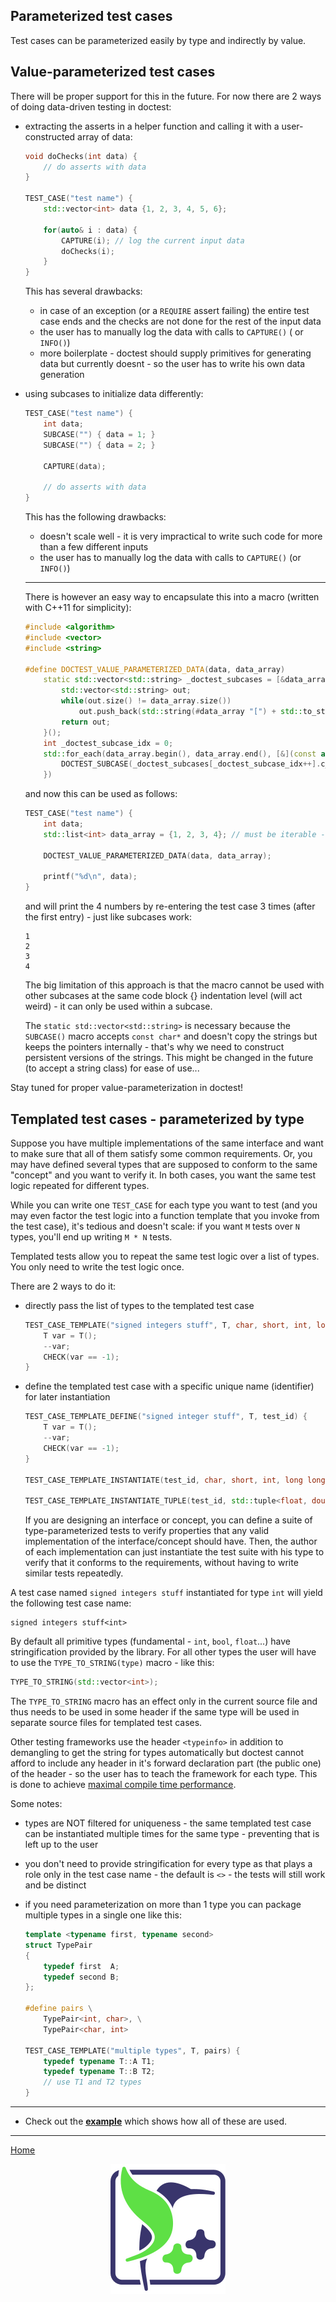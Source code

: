 ## Parameterized test cases

Test cases can be parameterized easily by type and indirectly by value.

## Value-parameterized test cases

There will be proper support for this in the future. For now there are 2 ways of doing data-driven testing in doctest:

- extracting the asserts in a helper function and calling it with a user-constructed array of data:

    ```c++
    void doChecks(int data) {
        // do asserts with data
    }

    TEST_CASE("test name") {
        std::vector<int> data {1, 2, 3, 4, 5, 6};
        
        for(auto& i : data) {
            CAPTURE(i); // log the current input data
            doChecks(i);
        }
    }
    ```

    This has several drawbacks:
    - in case of an exception (or a ```REQUIRE``` assert failing) the entire test case ends and the checks are not done for the rest of the input data
    - the user has to manually log the data with calls to ```CAPTURE()``` ( or ```INFO()```)
    - more boilerplate - doctest should supply primitives for generating data but currently doesnt - so the user has to write his own data generation

- using subcases to initialize data differently:

    ```c++
    TEST_CASE("test name") {
        int data;
        SUBCASE("") { data = 1; }
        SUBCASE("") { data = 2; }
        
        CAPTURE(data);
        
        // do asserts with data
    }
    ```

    This has the following drawbacks:
    - doesn't scale well - it is very impractical to write such code for more than a few different inputs
    - the user has to manually log the data with calls to ```CAPTURE()``` (or ```INFO()```)
    
    --------------------------------
    
    There is however an easy way to encapsulate this into a macro (written with C++11 for simplicity):
    
    ```c++
    #include <algorithm>
    #include <vector>
    #include <string>

    #define DOCTEST_VALUE_PARAMETERIZED_DATA(data, data_array)                                      \
        static std::vector<std::string> _doctest_subcases = [&data_array]() {                       \
            std::vector<std::string> out;                                                           \
            while(out.size() != data_array.size())                                                  \
                out.push_back(std::string(#data_array "[") + std::to_string(out.size() + 1) + "]"); \
            return out;                                                                             \
        }();                                                                                        \
        int _doctest_subcase_idx = 0;                                                               \
        std::for_each(data_array.begin(), data_array.end(), [&](const auto& in) {                   \
            DOCTEST_SUBCASE(_doctest_subcases[_doctest_subcase_idx++].c_str()) { data = in; }       \
        })
    ```
    
    and now this can be used as follows:
    
    ```c++
    TEST_CASE("test name") {
        int data;
        std::list<int> data_array = {1, 2, 3, 4}; // must be iterable - std::vector<> would work as well

        DOCTEST_VALUE_PARAMETERIZED_DATA(data, data_array);
        
        printf("%d\n", data);
    }
    ```
    
    and will print the 4 numbers by re-entering the test case 3 times (after the first entry) - just like subcases work:
    
    ```
    1
    2
    3
    4
    ```
    
    The big limitation of this approach is that the macro cannot be used with other subcases at the same code block {} indentation level (will act weird) - it can only be used within a subcase.
    
    The ```static std::vector<std::string>``` is necessary because the ```SUBCASE()``` macro accepts ```const char*``` and doesn't copy the strings but keeps the pointers internally - that's why we need to construct persistent versions of the strings. This might be changed in the future (to accept a string class) for ease of use...

Stay tuned for proper value-parameterization in doctest!

## Templated test cases - parameterized by type

Suppose you have multiple implementations of the same interface and want to make sure that all of them satisfy some common requirements. Or, you may have defined several types that are supposed to conform to the same "concept" and you want to verify it. In both cases, you want the same test logic repeated for different types.

While you can write one ```TEST_CASE``` for each type you want to test (and you may even factor the test logic into a function template that you invoke from the test case), it's tedious and doesn't scale: if you want ```M``` tests over ```N``` types, you'll end up writing ```M * N``` tests.

Templated tests allow you to repeat the same test logic over a list of types. You only need to write the test logic once.

There are 2 ways to do it:

- directly pass the list of types to the templated test case

    ```c++
    TEST_CASE_TEMPLATE("signed integers stuff", T, char, short, int, long long int) {
        T var = T();
        --var;
        CHECK(var == -1);
    }
    ```

- define the templated test case with a specific unique name (identifier) for later instantiation

    ```c++
    TEST_CASE_TEMPLATE_DEFINE("signed integer stuff", T, test_id) {
        T var = T();
        --var;
        CHECK(var == -1);
    }

    TEST_CASE_TEMPLATE_INSTANTIATE(test_id, char, short, int, long long int);

    TEST_CASE_TEMPLATE_INSTANTIATE_TUPLE(test_id, std::tuple<float, double>);
    ```
    If you are designing an interface or concept, you can define a suite of type-parameterized tests to verify properties that any valid implementation of the interface/concept should have. Then, the author of each implementation can just instantiate the test suite with his type to verify that it conforms to the requirements, without having to write similar tests repeatedly.


A test case named ```signed integers stuff``` instantiated for type ```int``` will yield the following test case name:

```
signed integers stuff<int>
```

By default all primitive types (fundamental - ```int```, ```bool```, ```float```...) have stringification provided by the library. For all other types the user will have to use the ```TYPE_TO_STRING(type)``` macro - like this:

```c++
TYPE_TO_STRING(std::vector<int>);
```

The ```TYPE_TO_STRING``` macro has an effect only in the current source file and thus needs to be used in some header if the same type will be used in separate source files for templated test cases.

Other testing frameworks use the header ```<typeinfo>``` in addition to demangling to get the string for types automatically but doctest cannot afford to include any header in it's forward declaration part (the public one) of the header - so the user has to teach the framework for each type. This is done to achieve [maximal compile time performance](benchmarks.md).

Some notes:

- types are NOT filtered for uniqueness - the same templated test case can be instantiated multiple times for the same type - preventing that is left up to the user
- you don't need to provide stringification for every type as that plays a role only in the test case name - the default is ```<>``` - the tests will still work and be distinct
- if you need parameterization on more than 1 type you can package multiple types in a single one like this:

    ```c++
    template <typename first, typename second>
    struct TypePair
    {
        typedef first  A;
        typedef second B;
    };

    #define pairs \
        TypePair<int, char>, \
        TypePair<char, int>

    TEST_CASE_TEMPLATE("multiple types", T, pairs) {
        typedef typename T::A T1;
        typedef typename T::B T2;
        // use T1 and T2 types
    }
    ```

------

- Check out the [**example**](../../examples/all_features/templated_test_cases.cpp) which shows how all of these are used.

---

[Home](readme.md#reference)

<p align="center"><img src="../../scripts/data/logo/icon_2.svg"></p>
